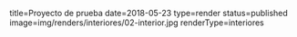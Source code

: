 title=Proyecto de prueba
date=2018-05-23
type=render
status=published
image=img/renders/interiores/02-interior.jpg
renderType=interiores
~~~~~~